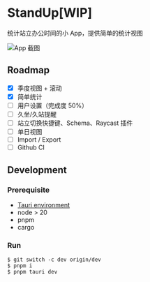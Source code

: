 # StandUp[WIP]

统计站立办公时间的小 App，提供简单的统计视图

![App 截图](image.png)

## Roadmap

- [x] 季度视图 + 滚动
- [x] 简单统计
- [ ] 用户设置（完成度 50%）
- [ ] 久坐/久站提醒
- [ ] 站立切换快捷键、Schema、Raycast 插件
- [ ] 单日视图
- [ ] Import / Export
- [ ] Github CI

## Development

### Prerequisite

- [Tauri environment](https://tauri.app/v1/guides/getting-started/prerequisites/)
- node > 20
- pnpm
- cargo

### Run

```
$ git switch -c dev origin/dev
$ pnpm i
$ pnpm tauri dev
```